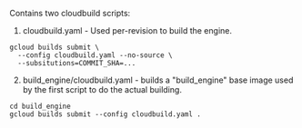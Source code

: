Contains two cloudbuild scripts:
1. cloudbuild.yaml - Used per-revision to build the engine.

```
gcloud builds submit \
  --config cloudbuild.yaml --no-source \
  --subsitutions=COMMIT_SHA=...
```

2. build_engine/cloudbuild.yaml - builds a "build_engine" base image used by the
   first script to do the actual building.

```
cd build_engine
gcloud builds submit --config cloudbuild.yaml .
```
